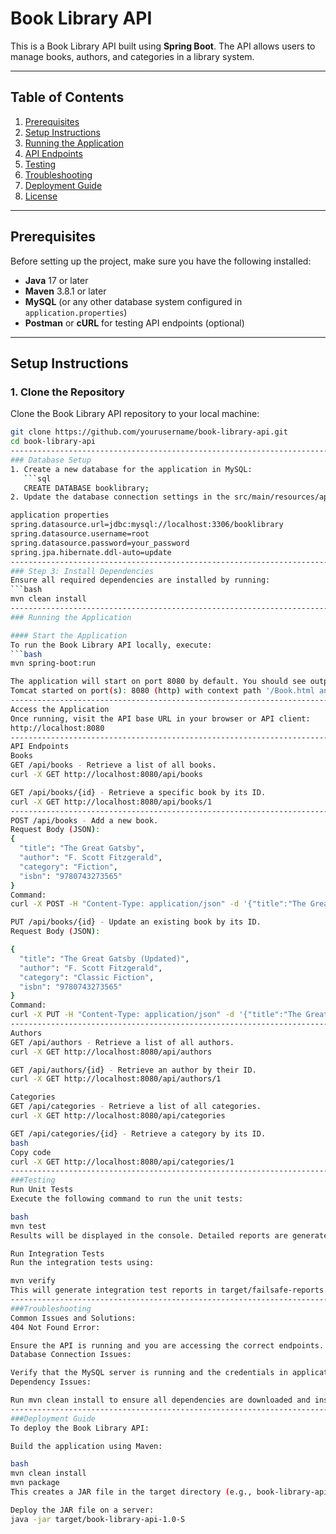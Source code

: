 # Book Library API

This is a Book Library API built using **Spring Boot**. The API allows users to manage books, authors, and categories in a library system.

---

## Table of Contents

1. [Prerequisites](#prerequisites)
2. [Setup Instructions](#setup-instructions)
3. [Running the Application](#running-the-application)
4. [API Endpoints](#api-endpoints)
5. [Testing](#testing)
6. [Troubleshooting](#troubleshooting)
7. [Deployment Guide](#deployment-guide)
8. [License](#license)

---

## Prerequisites

Before setting up the project, make sure you have the following installed:

- **Java** 17 or later
- **Maven** 3.8.1 or later
- **MySQL** (or any other database system configured in `application.properties`)
- **Postman** or **cURL** for testing API endpoints (optional)

---

## Setup Instructions

### 1. Clone the Repository

Clone the Book Library API repository to your local machine:

```bash
git clone https://github.com/yourusername/book-library-api.git
cd book-library-api
-----------------------------------------------------------------------------------------
### Database Setup
1. Create a new database for the application in MySQL:
   ```sql
   CREATE DATABASE booklibrary;
2. Update the database connection settings in the src/main/resources/application.properties file:

application properties
spring.datasource.url=jdbc:mysql://localhost:3306/booklibrary
spring.datasource.username=root
spring.datasource.password=your_password
spring.jpa.hibernate.ddl-auto=update
------------------------------------------------------------------------------------------------
### Step 3: Install Dependencies
Ensure all required dependencies are installed by running:
```bash
mvn clean install
---------------------------------------------------------------------------------------------
### Running the Application

#### Start the Application
To run the Book Library API locally, execute:
```bash
mvn spring-boot:run

The application will start on port 8080 by default. You should see output similar to:
Tomcat started on port(s): 8080 (http) with context path '/Book.html and /User.html'
--------------------------------------------------------------------------------------------------
Access the Application
Once running, visit the API base URL in your browser or API client:
http://localhost:8080
----------------------------------------------------------------------------------------------------
API Endpoints
Books
GET /api/books - Retrieve a list of all books.
curl -X GET http://localhost:8080/api/books

GET /api/books/{id} - Retrieve a specific book by its ID.
curl -X GET http://localhost:8080/api/books/1
----------------------------------------------------------------------------------------------
POST /api/books - Add a new book.
Request Body (JSON):
{
  "title": "The Great Gatsby",
  "author": "F. Scott Fitzgerald",
  "category": "Fiction",
  "isbn": "9780743273565"
}
Command:
curl -X POST -H "Content-Type: application/json" -d '{"title":"The Great Gatsby","author":"F. Scott Fitzgerald","category":"Fiction","isbn":"9780743273565"}' http://localhost:8080/api/books

PUT /api/books/{id} - Update an existing book by its ID.
Request Body (JSON):

{
  "title": "The Great Gatsby (Updated)",
  "author": "F. Scott Fitzgerald",
  "category": "Classic Fiction",
  "isbn": "9780743273565"
}
Command:
curl -X PUT -H "Content-Type: application/json" -d '{"title":"The Great Gatsby (Updated)","author":"F. Scott Fitzgerald","category":"Classic Fiction","isbn":"9780743273565"}' http://localhost:8080/api/books/1
------------------------------------------------------------------------------------------------------------------------------------------------------
Authors
GET /api/authors - Retrieve a list of all authors.
curl -X GET http://localhost:8080/api/authors

GET /api/authors/{id} - Retrieve an author by their ID.
curl -X GET http://localhost:8080/api/authors/1

Categories
GET /api/categories - Retrieve a list of all categories.
curl -X GET http://localhost:8080/api/categories

GET /api/categories/{id} - Retrieve a category by its ID.
bash
Copy code
curl -X GET http://localhost:8080/api/categories/1
------------------------------------------------------------------------------------------------------------------------------------------------------------------
###Testing
Run Unit Tests
Execute the following command to run the unit tests:

bash
mvn test
Results will be displayed in the console. Detailed reports are generated in the target/test-classes directory.

Run Integration Tests
Run the integration tests using:

mvn verify
This will generate integration test reports in target/failsafe-reports.
------------------------------------------------------------------------------------------------------------------------------------------------------------------
###Troubleshooting
Common Issues and Solutions:
404 Not Found Error:

Ensure the API is running and you are accessing the correct endpoints.
Database Connection Issues:

Verify that the MySQL server is running and the credentials in application.properties are correct.
Dependency Issues:

Run mvn clean install to ensure all dependencies are downloaded and installed.
--------------------------------------------------------------------------------------------------------------------------------------------------------------------
###Deployment Guide
To deploy the Book Library API:

Build the application using Maven:

bash
mvn clean install
mvn package
This creates a JAR file in the target directory (e.g., book-library-api-1.0-SNAPSHOT.jar).

Deploy the JAR file on a server:
java -jar target/book-library-api-1.0-S





